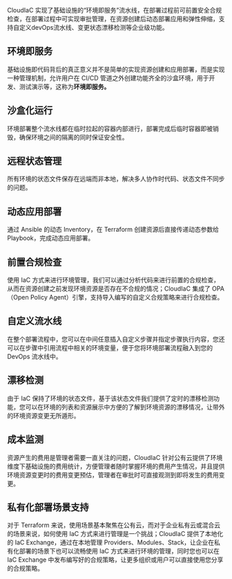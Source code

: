 CloudIaC 实现了基础设施的“环境即服务”流水线，在部署过程前可前置安全合规检查，在部署过程中可实现审批管理，在资源创建后动态部署应用和弹性伸缩，支持自定义devOps流水线、变更状态漂移检测等企业级功能。

## 环境即服务

基础设施即代码背后的真正意义并不是简单的实现资源创建和应用部署，而是实现一种管理机制，允许用户在 CI/CD 管道之外创建功能齐全的沙盒环境，用于开发、测试演示等，这称为**环境即服务。**

## 沙盒化运行

环境部署整个流水线都在临时拉起的容器内部进行，部署完成后临时容器即被销毁，确保环境之间的隔离的同时保证安全性。

## 远程状态管理

所有环境的状态文件保存在远端而非本地，解决多人协作时代码、状态文件不同步的问题。

## 动态应用部署

通过 Ansible 的动态 Inventory，在 Terraform 创建资源后直接传递动态参数给 Playbook，完成动态应用部署。

## 前置合规检查

使用 IaC 方式来进行环境管理，我们可以通过分析代码来进行前置的合规检查，从而在资源创建之前发现环境资源是否存在不合规的情况；CloudIaC 集成了 OPA（Open Policy Agent）引擎，支持导入编写的自定义合规策略来进行合规检查。

## 自定义流水线

在整个部署流程中，您可以在中间任意插入自定义步骤并指定步骤执行内容，您还可以在步骤中引用流程中相关的环境变量，便于您将环境部署流程融入到您的 DevOps 流水线中。

## 漂移检测

由于 IaC 保持了环境的状态文件，基于该状态文件我们提供了定时的漂移检测功能，您可以在环境的列表和资源展示中方便的了解到环境资源的漂移情况，让带外的环境资源变更无所遁形。

## 成本监测

资源产生的费用是管理者需要一直关注的问题，CloudIaC 针对公有云提供了环境维度下基础设施的费用统计，方便管理者随时掌握环境的费用产生情况，并且提供环境资源变更时的费用变更预估，管理者在审批时可直接观测到即将发生的费用变更。

## 私有化部署场景支持

对于 Terraform 来说，使用场景基本聚焦在公有云，而对于企业私有云或混合云的场景来说，如何使用 IaC 方式来进行管理是一个挑战；CloudIaC 提供了本地化的 IaC Exchange，通过在本地管理 Providers、Modules、Stack，让企业在私有化部署的场景下也可以流畅使用 IaC 方式来进行环境的管理，同时您也可以在 IaC Exchange 中发布编写好的合规策略，让更多组织或用户可以直接使用您分享的合规策略。

